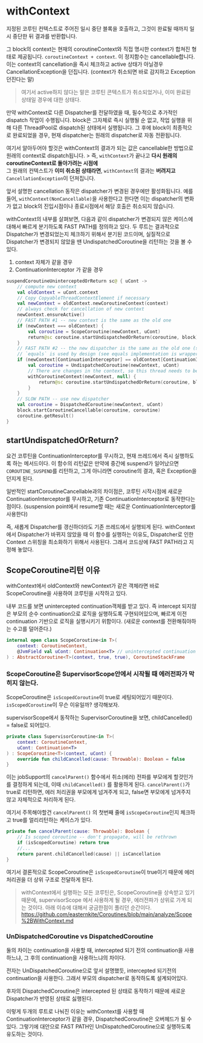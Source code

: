 # withContext

지정된 코루틴 컨텍스트로 주어진 일시 중단 블록을 호출하고, 그것이 완료될 때까지 일시 중단한 뒤 결과를 반환합니다.

그 block의 context는 현재의 coroutineContext와 직접 명시한 context가 합쳐진 형태로 제공됩니다.
`coroutineContext + context`. 이 정지함수는 cancellable합니다. 이는 context의 cancellation을 즉시 체크하고 active 상태가 아닐경우 CancellationException을 던집니다. (context가 취소되면 바로 감지하고 Exception 던진다는 말)

> 여기서 active하지 않다는 말은 코루틴 콘텍스트가 취소되었거나, 이미 완료된 상태일 경우에 대한 상태다.


만약 withContext로 다른 Dispatcher를 전달하였을 때, 필수적으로 추가적인 dispatch 작업이 수행됩니다. block은 그자체로 즉시 실행될 순 없고, 작업 실행을 위해 다른 ThreadPool로 dispatch된 상태에서 실행됩니다. 그 후에 block이 최종적으로 완료되었을 경우, 현재 dispatcher는 원래의 dispatcher로 자동 전환됩니다.

여기서 알아두어야 할것은 withContext의 결과가 되는 값은 cancellable한 방법으로 원래의 context로 dispatch됩니다. > 즉, `withContext`가 끝나고 **다시 원래의 coroutineContext로 돌아가려는 시점에**  
그 원래의 컨텍스트가 **이미 취소된 상태라면**,  `withContext`의 결과는 **버려지고** `CancellationException`이 던져집니다.

앞서 설명한 cancellation 동작은 dispatcher가 변경된 경우에만 활성화됩니다. 예를들어, `withContext(NonCancellable)`을 사용한다고 한다면 이는 dispatcher의 변화가 없고 block의 진입시점이나 종료시점에서 해당 호출은 취소되지 않습니다.

withContext의 내부를 살펴보면, 다음과 같이 dispatcher가 변경되지 않은 케이스에 대해서  빠르게 분기하도록 FAST PATH를 정의하고 있다. 두 루트는 결과적으로 Dispatcher가 변경되었는지 체크하기 위해서 분기된 코드이며, 실질적으로 Dispatcher가 변경되지 않았을 땐 UndispatchedCoroutine을 리턴하는 것을 볼 수 있다.
1. context 자체가 같을 경우
2. ContinuationInterceptor 가 같을 경우
```kotlin
suspendCoroutineUninterceptedOrReturn sc@ { uCont ->  
    // compute new context  
    val oldContext = uCont.context  
    // Copy CopyableThreadContextElement if necessary  
    val newContext = oldContext.newCoroutineContext(context)  
    // always check for cancellation of new context  
    newContext.ensureActive()  
    // FAST PATH #1 -- new context is the same as the old one  
    if (newContext === oldContext) {  
        val coroutine = ScopeCoroutine(newContext, uCont)  
        return@sc coroutine.startUndispatchedOrReturn(coroutine, block)  
    }  
    // FAST PATH #2 -- the new dispatcher is the same as the old one (something else changed)  
    // `equals` is used by design (see equals implementation is wrapper context like ExecutorCoroutineDispatcher)    
    if (newContext[ContinuationInterceptor] == oldContext[ContinuationInterceptor]) {  
        val coroutine = UndispatchedCoroutine(newContext, uCont)  
        // There are changes in the context, so this thread needs to be updated  
        withCoroutineContext(newContext, null) {  
            return@sc coroutine.startUndispatchedOrReturn(coroutine, block)  
        }  
    }  
    // SLOW PATH -- use new dispatcher  
    val coroutine = DispatchedCoroutine(newContext, uCont)  
    block.startCoroutineCancellable(coroutine, coroutine)  
    coroutine.getResult()  
}
```

## startUndispatchedOrReturn?
요건 코루틴을 ContinuationInterceptor를 무시하고, 현재 쓰레드에서 즉시 실행하도록 하는 메서드이다.
이 함수의 리턴값은 만약에 중간에 suspend가 일어났으면 `COROUTINE_SUSPEND`를 리턴하고, 그게 아니라면 coroutine의 결과, 혹은 Exception을 던지게 된다. 

일반적인 startCoroutineCancellable과의 차이점은, 코루틴 시작시점에 새로운 ContinuationInterceptor를 무시하고, 기존 ContinuationInterceptor로 동작한다는 점이다. (suspension point에서 resume할 때는 새로운 ContinuationInterceptor를 사용한다)

즉, 새롭게 Dispatcher를 갱신하더라도 기존 쓰레드에서 실행되게 된다.
withContext에서 Dispatcher가 바뀌지 않았을 때 이 함수를 실행하는 이유도, Dispatcher로 인한 Context 스위칭을 최소화하기 위해서 사용된다. 그래서 코드상에 FAST PATH라고 지정해 놓았다.


## ScopeCoroutine리턴 이유
withContext에서 oldContext와 newContext가 같은 객체라면 바로 ScopeCoroutine을 사용하여 코루틴을 시작하고 있다.

내부 코드를 보면 unintercepted continuation객체를 받고 있다.
즉 intercept 되지않은 부모의 순수 continuation으로 로직을 실행하도록 구현되어있으며, 빠르게 이전 continuation 기반으로 로직을 실행시키기 위함이다. (새로운 context를 전환해줘야하는 수고를 덜어준다.)
```kotlin
internal open class ScopeCoroutine<in T>(  
    context: CoroutineContext,  
    @JvmField val uCont: Continuation<T> // unintercepted continuation  
) : AbstractCoroutine<T>(context, true, true), CoroutineStackFrame
```

### ScopeCoroutine은 SupervisorScope안에서 시작될 때 에러전파가 막히지 않는다.
ScopeCoroutine은 `isScopedCoroutine`이 true로 세팅되어있기 때문이다.
`isScopedCoroutine`이 무슨 이유일까? 생각해보자.

supervisorScope에서 동작하는 SupervisorCoroutine을 보면, childCancelled() = false로 되어있다.
```kotlin
private class SupervisorCoroutine<in T>(  
    context: CoroutineContext,  
    uCont: Continuation<T>  
) : ScopeCoroutine<T>(context, uCont) {  
    override fun childCancelled(cause: Throwable): Boolean = false  
}
```
이는 jobSupport의 `cancelParent()` 함수에서 취소(에러) 전파를 부모에게 할것인가를 결정하게 되는데, 
이때 `childCancelled()` 를 활용하게 된다. `cancelParent()`가 true로 리턴하면, 에러 처리권을 부모에게 넘겨주게 되고, false면 부모에게 넘겨주지 않고 자체적으로 처리하게 된다. 

여기서 주목해야할건 `cancelParent()` 의 첫번째 줄에 `isScopeCoroutine`인지 체크하고 true를 얼리리턴하는 케이스가 있다.
```kotlin
private fun cancelParent(cause: Throwable): Boolean {  
    // Is scoped coroutine -- don't propagate, will be rethrown  
    if (isScopedCoroutine) return true
    //...
    return parent.childCancelled(cause) || isCancellation
}
```
여기서 결론적으로 ScopeCoroutine은 `isScopedCoroutine`이 true이기 때문에 에러 처리권을 더 상위 구조로 전달하게 된다.


> withContext에서 실행하는 모든 코루틴은, ScopeCoroutine을 상속받고 있기 때문에,
> supervisorScope 에서 사용하게 될 경우, 에러전파가 상위로 가게 되는 것이다.
> 아래 이슈에 대해서 궁금한점이 풀리던 순간이다.
> https://github.com/easternkite/Coroutines/blob/main/analyze/Scope%2BWithContext.md

### UnDispatchedCoroutine vs DispatchedCoroutine
둘의 차이는 continuation을 사용할 때, intercepted 되기 전의 continuation을 사용하느냐, 그 후의 continuation을 사용하느냐의 차이다.

전자는 UnDispatchedCoroutine으로 앞서 설명했듯, intercepted 되기전의 continuation을 사용한다. 그래서 부모의 dispatcher로 동작하도록 설계되어있다.

후자의 DispatchedCoroutine은 intercepted 된 상태로 동작하기 때문에 새로운 Dispatcher가 반영된 상태로 싫행된다.

이렇게 두개의 루트로 나눠진 이유는 withContext를 사용할 때 ContinuationInterceptor가 같을 경우, DispatchedCoroutine은 오버헤드가 될 수 있다. 그렇기에 대안으로 FAST PATH인 UnDispatchedCoroutine으로 실행하도록 유도하는 것이다.
